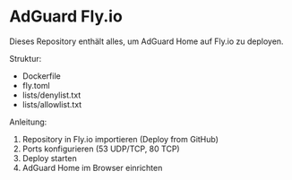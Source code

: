 # AdGuard Fly.io

Dieses Repository enthält alles, um AdGuard Home auf Fly.io zu deployen.

Struktur:
- Dockerfile
- fly.toml
- lists/denylist.txt
- lists/allowlist.txt

Anleitung:
1. Repository in Fly.io importieren (Deploy from GitHub)
2. Ports konfigurieren (53 UDP/TCP, 80 TCP)
3. Deploy starten
4. AdGuard Home im Browser einrichten
